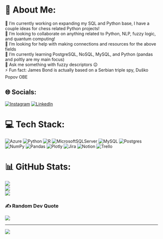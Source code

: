 # 💫 About Me:
🔭 I’m currently working on expanding my SQL and Python base, I have a couple ideas for chess related Python projects!<br>👯 I’m looking to collaborate on anything related to Python, NLP, fuzzy logic, and quantum computing!<br>🤝 I’m looking for help with making connections and resources for the above fields<br>🌱 I’m currently learning PostgreSQL, NoSQL, MySQL, and Python (pandas and poltly are my main focus)<br>💬 Ask me something with fuzzy descriptors 😉<br>⚡ Fun fact: James Bond is actually based on a Serbian triple spy, Duško Popov OBE


## 🌐 Socials:
[![Instagram](https://img.shields.io/badge/Instagram-%23E4405F.svg?logo=Instagram&logoColor=white)](https://instagram.com/gibinho.jr) [![LinkedIn](https://img.shields.io/badge/LinkedIn-%230077B5.svg?logo=linkedin&logoColor=white)](https://linkedin.com/in/filipgibarac) 

# 💻 Tech Stack:
![Azure](https://img.shields.io/badge/azure-%230072C6.svg?style=plastic&logo=azure-devops&logoColor=white) ![Python](https://img.shields.io/badge/python-3670A0?style=plastic&logo=python&logoColor=ffdd54) ![R](https://img.shields.io/badge/r-%23276DC3.svg?style=plastic&logo=r&logoColor=white) ![MicrosoftSQLServer](https://img.shields.io/badge/Microsoft%20SQL%20Sever-CC2927?style=plastic&logo=microsoft%20sql%20server&logoColor=white) ![MySQL](https://img.shields.io/badge/mysql-%2300f.svg?style=plastic&logo=mysql&logoColor=white) ![Postgres](https://img.shields.io/badge/postgres-%23316192.svg?style=plastic&logo=postgresql&logoColor=white) ![NumPy](https://img.shields.io/badge/numpy-%23013243.svg?style=plastic&logo=numpy&logoColor=white) ![Pandas](https://img.shields.io/badge/pandas-%23150458.svg?style=plastic&logo=pandas&logoColor=white) ![Plotly](https://img.shields.io/badge/Plotly-%233F4F75.svg?style=plastic&logo=plotly&logoColor=white) ![Jira](https://img.shields.io/badge/jira-%230A0FFF.svg?style=plastic&logo=jira&logoColor=white) ![Notion](https://img.shields.io/badge/Notion-%23000000.svg?style=plastic&logo=notion&logoColor=white) ![Trello](https://img.shields.io/badge/Trello-%23026AA7.svg?style=plastic&logo=Trello&logoColor=white)
# 📊 GitHub Stats:
![](https://github-readme-stats.vercel.app/api?username=gibarac-filip&theme=dark&hide_border=false&include_all_commits=true&count_private=true)<br/>
![](https://github-readme-streak-stats.herokuapp.com/?user=gibarac-filip&theme=dark&hide_border=false)<br/>
![](https://github-readme-stats.vercel.app/api/top-langs/?username=gibarac-filip&theme=dark&hide_border=false&include_all_commits=true&count_private=true&layout=compact)

### ✍️ Random Dev Quote
![](https://quotes-github-readme.vercel.app/api?type=horizontal&theme=radical)

---
[![](https://visitcount.itsvg.in/api?id=gibarac-filip&icon=0&color=0)](https://visitcount.itsvg.in)

<!-- Proudly created with GPRM ( https://gprm.itsvg.in ) -->
